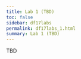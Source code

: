 ```yaml
---
title: Lab 1 (TBD)
toc: false
sidebar: df17labs
permalink: df17labs_1.html
summary: Lab 1 (TBD)
---
```

TBD
